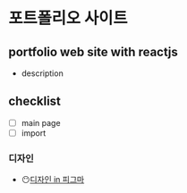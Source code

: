 # 포트폴리오 사이트

## portfolio web site with reactjs

-   description

## checklist

-   [ ] main page
-   [ ] import

### 디자인

-   😶[디자인 in 피그마](https://www.figma.com/file/b8NjcO7Fbeibgx38Gq9Pns/%EA%B0%9C%EC%9D%B8-%ED%8F%AC%ED%8A%B8%ED%8F%B4%EB%A6%AC%EC%98%A4-%EC%82%AC%EC%9D%B4%ED%8A%B8?node-id=0%3A1)
